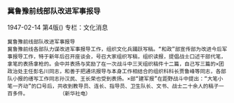 ### 冀鲁豫前线部队改进军事报导

1947-02-14
第4版()
专栏：文化消息

    冀鲁豫前线部队改进军事报导
    冀鲁豫前线各部队力谋改进军事报导工作，组织文化兵踊跃写稿。“和政”部宣传部为改进今后军事报导工作，特于新年后召开座谈会，号召大家组织写稿，组织读报，提倡战士口述干部代笔，拿笔的表扬拿枪的。会中并表扬与奖励了在一次战斗中三天组织稿件十二篇，自己写三篇的×团政治处主任彭名川同志，和善于把通讯报导与本身工作相结合的组织科科长贾鲁峰等同志，各部队小报的缮写工作同志孙汉民、王长荣也受到表扬。×部“建军报”在距野战斗中提出：“大笔小笔一齐动”的口号后，共收到教导员、连长、指导员、卫生队长、文书、战士二十余人的稿子一百多件。          （新华社电）

